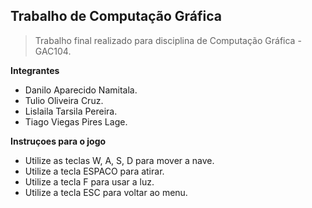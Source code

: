 ## Trabalho de Computação Gráfica

>Trabalho final realizado para disciplina de Computação Gráfica - GAC104.

**Integrantes**
- Danilo Aparecido Namitala.
- Tulio Oliveira Cruz.
- Lislaila Tarsila Pereira.
- Tiago Viegas Pires Lage.

**Instruçoes para o jogo**
- Utilize as teclas W, A, S, D para mover a nave.
- Utilize a tecla ESPACO para atirar.
- Utilize a tecla F para usar a luz.
- Utilize a tecla ESC para voltar ao menu.
